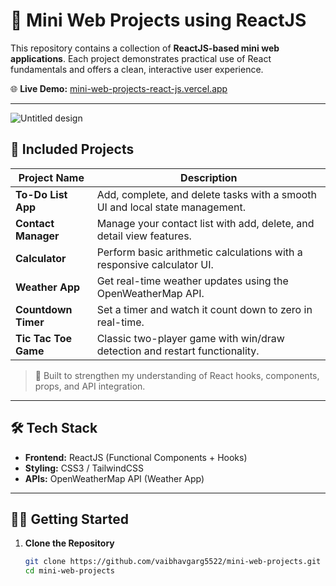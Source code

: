 # 🚀 Mini Web Projects using ReactJS

This repository contains a collection of **ReactJS-based mini web applications**. Each project demonstrates practical use of React fundamentals and offers a clean, interactive user experience.

🌐 **Live Demo:** [mini-web-projects-react-js.vercel.app](https://mini-web-projects-react-js.vercel.app)

---
![Untitled design](https://github.com/user-attachments/assets/4b14b69f-9989-4faa-9479-8aab1a847569)


## 📁 Included Projects

| Project Name         | Description |
|----------------------|-------------|
| **To-Do List App**   | Add, complete, and delete tasks with a smooth UI and local state management. |
| **Contact Manager**  | Manage your contact list with add, delete, and detail view features. |
| **Calculator**       | Perform basic arithmetic calculations with a responsive calculator UI. |
| **Weather App**      | Get real-time weather updates using the OpenWeatherMap API. |
| **Countdown Timer**  | Set a timer and watch it count down to zero in real-time. |
| **Tic Tac Toe Game** | Classic two-player game with win/draw detection and restart functionality. |

> 🧠 Built to strengthen my understanding of React hooks, components, props, and API integration.

---

## 🛠️ Tech Stack

- **Frontend:** ReactJS (Functional Components + Hooks)
- **Styling:** CSS3 / TailwindCSS
- **APIs:** OpenWeatherMap API (Weather App)

---

## 🧑‍💻 Getting Started

1. **Clone the Repository**
   ```bash
   git clone https://github.com/vaibhavgarg5522/mini-web-projects.git
   cd mini-web-projects
